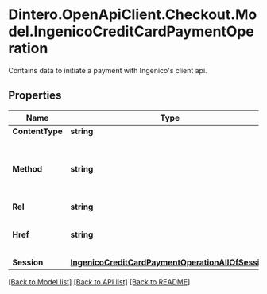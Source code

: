 # Dintero.OpenApiClient.Checkout.Model.IngenicoCreditCardPaymentOperation
Contains data to initiate a payment with Ingenico's client api. 

## Properties

Name | Type | Description | Notes
------------ | ------------- | ------------- | -------------
**ContentType** | **string** |  | [optional] 
**Method** | **string** | The HTTP method to use when performing the operation  | [optional] 
**Rel** | **string** |  | 
**Href** | **string** | Contains the URI to initiate a payment.  | [optional] 
**Session** | [**IngenicoCreditCardPaymentOperationAllOfSession**](IngenicoCreditCardPaymentOperationAllOfSession.md) |  | 

[[Back to Model list]](../README.md#documentation-for-models) [[Back to API list]](../README.md#documentation-for-api-endpoints) [[Back to README]](../README.md)

